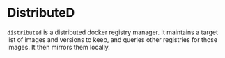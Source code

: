 DistributeD
=======

`distributed` is a distributed docker registry manager. It maintains a target list of images and versions to keep, and queries other registries for those images. It then mirrors them locally.
